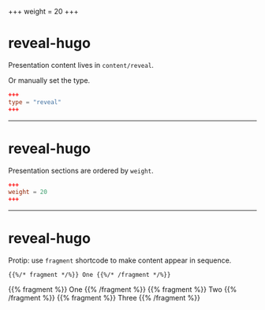 +++
weight = 20
+++

# reveal-hugo

Presentation content lives in `content/reveal`.

Or manually set the type.

```toml
+++
type = "reveal"
+++
```

---

# reveal-hugo

Presentation sections are ordered by `weight`.

```toml
+++
weight = 20
+++
```

---

# reveal-hugo

Protip: use `fragment` shortcode to make content appear in sequence.

```
{{%/* fragment */%}} One {{%/* /fragment */%}}
```

{{% fragment %}} One {{% /fragment %}}
{{% fragment %}} Two {{% /fragment %}}
{{% fragment %}} Three {{% /fragment %}}
